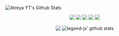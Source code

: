 ![Atreya YT's Github Stats](https://github-readme-stats.vercel.app/api?username=diwasatreya&show_icons=true&theme=tokyonight)

<p align="center">
<img src="https://img.shields.io/badge/Node.JS-black?style=for-the-badge&logo=node.js" />
<img src="https://img.shields.io/badge/-HTML5-black?style=for-the-badge&logo=HTML5" />
<img src="https://img.shields.io/badge/CSS-black?style=for-the-badge&logo=css3&logoColor=#1572B6" />
<img src="https://img.shields.io/badge/Javascript-black?style=for-the-badge&logo=javascript" />
<img src="https://img.shields.io/badge/Font%20Awesome-black?style=for-the-badge&logo=Font%20Awesome" />
</p>

<p align="center">
  <img align="center" src="https://github-readme-stats.vercel.app/api/top-langs/?username=legend-js-dev&show_icons=true&layout=compact&hide_border=true&theme=dark" />
  <img align="center" src="https://github-readme-stats.vercel.app/api?username=legend-js-dev&show_icons=true&theme=dark&line_height=21" alt="legend-js' github stats"/>
